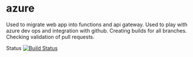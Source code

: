 # azure

Used to migrate web app into functions and api gateway.
Used to play with azure dev ops and integration with github.
Creating builds for all branches.
Checking validation of pull requests.

Status [![Build Status](https://dev.azure.com/yperrin55/EXCIT%20Azure/_apis/build/status/yperrin.excit-azure?branchName=master)](https://dev.azure.com/yperrin55/EXCIT%20Azure/_build/latest?definitionId=2&branchName=master)
